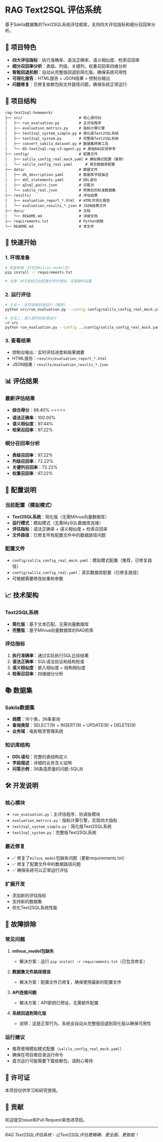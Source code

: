 # RAG Text2SQL 评估系统

基于Sakila数据集的Text2SQL系统评估框架，支持四大评估指标和细分召回率分析。

## 🎯 项目特色

- **四大评估指标**：执行准确率、语法正确率、语义相似度、检索召回率
- **细分召回率分析**：表级、列级、关键列、权重召回率四维分析
- **智能回退机制**：自动从完整版回退到简化版，确保系统可用性
- **可视化报告**：HTML报告 + JSON结果 + 控制台输出
- **问题修复**：已修复依赖包和文件路径问题，确保系统正常运行

## 📁 项目结构

```
rag-text2sql-homework/
├── src/                          # 核心源代码
│   ├── run_evaluation.py         # 主评估程序
│   ├── evaluation_metrics.py     # 指标计算引擎
│   ├── text2sql_system_simple.py # 简化版Text2SQL系统
│   ├── text2sql_system.py        # 完整版Text2SQL系统
│   ├── convert_sakila_dataset.py # 数据集转换工具
│   └── 05-text2sql-rag-v3-agent.py # 原始RAG实现参考
├── config/                       # 配置文件
│   ├── salila_config_real_mock.yaml # 模拟模式配置（推荐）
│   └── salila_config_real.yaml      # 真实数据库配置
├── data/                         # 数据文件
│   ├── db_description.yaml       # 数据库字段描述
│   ├── ddl_statements.yaml       # DDL语句
│   ├── q2sql_pairs.json          # 问答对
│   └── sakila_real.json          # 转换后的标准数据集
├── results/                      # 评估结果
│   ├── evaluation_report_*.html  # HTML可视化报告
│   └── evaluation_results_*.json # JSON结果文件
├── docs/                         # 文档
│   └── README.md                 # 详细文档
├── requirements.txt              # Python依赖
└── README.md                     # 本文件
```

## 🚀 快速开始

### 1. 环境准备
```bash
# 安装依赖（已包含milvus_model包）
pip install -r requirements.txt

# 注意：API密钥已在配置文件中预设，无需额外设置
```

### 2. 运行评估
```bash
# 方法一：在项目根目录运行（推荐）
python src/run_evaluation.py --config config/salila_config_real_mock.yaml

# 方法二：进入源代码目录运行
cd src
python run_evaluation.py --config ../config/salila_config_real_mock.yaml
```

### 3. 查看结果
- 控制台输出：实时评估进度和结果摘要
- HTML报告：`results/evaluation_report_*.html`
- JSON结果：`results/evaluation_results_*.json`

## 📊 评估结果

### 最新评估结果
- **综合得分**：98.40% ⭐⭐⭐⭐⭐
- **语法正确率**：100.00%
- **语义相似度**：97.44%
- **检索召回率**：97.22%

### 细分召回率分析
- **表级召回率**：97.22%
- **列级召回率**：72.22%
- **关键列召回率**：72.22%
- **权重召回率**：97.22%

## 🔧 配置说明

### 当前配置（模拟模式）
- **Text2SQL系统**：简化版（无需Milvus向量数据库）
- **运行模式**：模拟模式（无需MySQL数据库连接）
- **评估指标**：语法正确率 + 语义相似度 + 检索召回率
- **文件路径**：已修复所有配置文件中的数据路径问题

### 配置文件
- `config/salila_config_real_mock.yaml`：模拟模式配置（推荐，已修复路径）
- `config/salila_config_real.yaml`：真实数据库配置（已修复路径）
- 可根据需要修改权重和参数

## 📈 技术架构

### Text2SQL系统
- **简化版**：基于文本匹配，无需向量数据库
- **完整版**：基于Milvus向量数据库的RAG检索

### 评估指标
1. **执行准确率**：通过实际执行SQL比较结果
2. **语法正确率**：SQL语法验证和结构检查
3. **语义相似度**：嵌入相似度 + 结构相似度
4. **检索召回率**：四维细分分析

## 📚 数据集

### Sakila数据集
- **规模**：16个表，36条查询
- **查询类型**：SELECT(9) + INSERT(9) + UPDATE(9) + DELETE(9)
- **业务域**：电影租赁管理系统

### 知识库结构
- **DDL语句**：完整的表结构定义
- **字段描述**：详细的业务含义说明
- **问答示例**：36条高质量的问题-SQL对

## 🛠️ 开发说明

### 核心模块
- `run_evaluation.py`：主评估程序，协调各模块
- `evaluation_metrics.py`：指标计算引擎，实现四大指标
- `text2sql_system_simple.py`：简化版Text2SQL系统
- `text2sql_system.py`：完整版Text2SQL系统

### 最近修复
- ✅ 修复了`milvus_model`包缺失问题（更新requirements.txt）
- ✅ 修复了配置文件中的数据路径问题
- ✅ 确保系统可以正常运行评估

### 扩展开发
- 添加新的评估指标
- 支持新的数据集
- 优化Text2SQL系统性能

## 🔧 故障排除

### 常见问题
1. **milvus_model包缺失**
   - 解决方案：运行 `pip install -r requirements.txt`（已包含修复）

2. **数据集文件路径错误**
   - 解决方案：配置文件已修复，确保使用最新的配置文件

3. **API连接问题**
   - 解决方案：API密钥已预设，无需额外配置

4. **系统回退到简化版**
   - 说明：这是正常行为，系统会自动从完整版回退到简化版以确保可用性

### 运行建议
- 推荐使用模拟模式配置（`salila_config_real_mock.yaml`）
- 确保在项目根目录运行命令
- 首次运行可能需要下载依赖包，请耐心等待

## 📄 许可证

本项目仅供学习和研究使用。

## 🤝 贡献

欢迎提交Issue和Pull Request来改进项目。

---

*RAG Text2SQL评估系统 - 让Text2SQL评估更精确、更全面、更智能！*